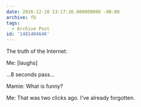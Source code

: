 ```yaml
---
date: 2016-12-10 13:17:26.000000000 -08:00
archive: fb
tags: 
  - Archive Post
id: '1481404646'
---
```


The truth of the Internet:

Me: [laughs]

...8 seconds pass...

Mamie: What is funny?

Me: That was two clicks ago. I've already forgotten.
